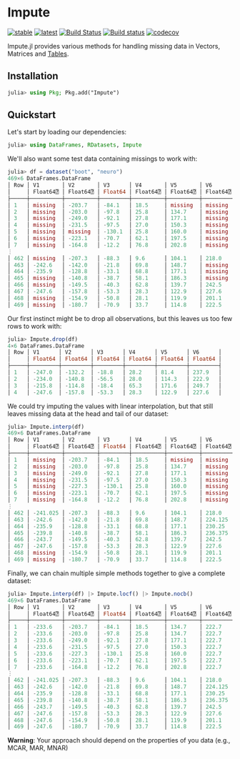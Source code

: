 # Impute
[![stable](https://img.shields.io/badge/docs-stable-blue.svg)](https://invenia.github.io/Impute.jl/stable/)
[![latest](https://img.shields.io/badge/docs-latest-blue.svg)](https://invenia.github.io/Impute.jl/latest/)
[![Build Status](https://travis-ci.org/invenia/Impute.jl.svg?branch=master)](https://travis-ci.org/invenia/Impute.jl)
[![Build status](https://ci.appveyor.com/api/projects/status/github/invenia/Impute.jl?svg=true)](https://ci.appveyor.com/project/invenia/Impute-jl)
[![codecov](https://codecov.io/gh/invenia/Impute.jl/branch/master/graph/badge.svg)](https://codecov.io/gh/invenia/Impute.jl)

Impute.jl provides various methods for handling missing data in Vectors, Matrices and [Tables](https://github.com/JuliaData/Tables.jl).

## Installation
```julia
julia> using Pkg; Pkg.add("Impute")
```

## Quickstart
Let's start by loading our dependencies:
```julia
julia> using DataFrames, RDatasets, Impute
```

We'll also want some test data containing missings to work with:

```julia
julia> df = dataset("boot", "neuro")
469×6 DataFrames.DataFrame
│ Row │ V1       │ V2       │ V3      │ V4       │ V5       │ V6       │
│     │ Float64⍰ │ Float64⍰ │ Float64 │ Float64⍰ │ Float64⍰ │ Float64⍰ │
├─────┼──────────┼──────────┼─────────┼──────────┼──────────┼──────────┤
│ 1   │ missing  │ -203.7   │ -84.1   │ 18.5     │ missing  │ missing  │
│ 2   │ missing  │ -203.0   │ -97.8   │ 25.8     │ 134.7    │ missing  │
│ 3   │ missing  │ -249.0   │ -92.1   │ 27.8     │ 177.1    │ missing  │
│ 4   │ missing  │ -231.5   │ -97.5   │ 27.0     │ 150.3    │ missing  │
│ 5   │ missing  │ missing  │ -130.1  │ 25.8     │ 160.0    │ missing  │
│ 6   │ missing  │ -223.1   │ -70.7   │ 62.1     │ 197.5    │ missing  │
│ 7   │ missing  │ -164.8   │ -12.2   │ 76.8     │ 202.8    │ missing  │
⋮
│ 462 │ missing  │ -207.3   │ -88.3   │ 9.6      │ 104.1    │ 218.0    │
│ 463 │ -242.6   │ -142.0   │ -21.8   │ 69.8     │ 148.7    │ missing  │
│ 464 │ -235.9   │ -128.8   │ -33.1   │ 68.8     │ 177.1    │ missing  │
│ 465 │ missing  │ -140.8   │ -38.7   │ 58.1     │ 186.3    │ missing  │
│ 466 │ missing  │ -149.5   │ -40.3   │ 62.8     │ 139.7    │ 242.5    │
│ 467 │ -247.6   │ -157.8   │ -53.3   │ 28.3     │ 122.9    │ 227.6    │
│ 468 │ missing  │ -154.9   │ -50.8   │ 28.1     │ 119.9    │ 201.1    │
│ 469 │ missing  │ -180.7   │ -70.9   │ 33.7     │ 114.8    │ 222.5    │
```

Our first instinct might be to drop all observations, but this leaves us too few rows to work with:

```julia
julia> Impute.drop(df)
4×6 DataFrames.DataFrame
│ Row │ V1      │ V2      │ V3      │ V4      │ V5      │ V6      │
│     │ Float64 │ Float64 │ Float64 │ Float64 │ Float64 │ Float64 │
├─────┼─────────┼─────────┼─────────┼─────────┼─────────┼─────────┤
│ 1   │ -247.0  │ -132.2  │ -18.8   │ 28.2    │ 81.4    │ 237.9   │
│ 2   │ -234.0  │ -140.8  │ -56.5   │ 28.0    │ 114.3   │ 222.9   │
│ 3   │ -215.8  │ -114.8  │ -18.4   │ 65.3    │ 171.6   │ 249.7   │
│ 4   │ -247.6  │ -157.8  │ -53.3   │ 28.3    │ 122.9   │ 227.6   │
```

We could try imputing the values with linear interpolation, but that still leaves missing
data at the head and tail of our dataset:

```julia
julia> Impute.interp(df)
469×6 DataFrames.DataFrame
│ Row │ V1       │ V2       │ V3      │ V4       │ V5       │ V6       │
│     │ Float64⍰ │ Float64⍰ │ Float64 │ Float64⍰ │ Float64⍰ │ Float64⍰ │
├─────┼──────────┼──────────┼─────────┼──────────┼──────────┼──────────┤
│ 1   │ missing  │ -203.7   │ -84.1   │ 18.5     │ missing  │ missing  │
│ 2   │ missing  │ -203.0   │ -97.8   │ 25.8     │ 134.7    │ missing  │
│ 3   │ missing  │ -249.0   │ -92.1   │ 27.8     │ 177.1    │ missing  │
│ 4   │ missing  │ -231.5   │ -97.5   │ 27.0     │ 150.3    │ missing  │
│ 5   │ missing  │ -227.3   │ -130.1  │ 25.8     │ 160.0    │ missing  │
│ 6   │ missing  │ -223.1   │ -70.7   │ 62.1     │ 197.5    │ missing  │
│ 7   │ missing  │ -164.8   │ -12.2   │ 76.8     │ 202.8    │ missing  │
⋮
│ 462 │ -241.025 │ -207.3   │ -88.3   │ 9.6      │ 104.1    │ 218.0    │
│ 463 │ -242.6   │ -142.0   │ -21.8   │ 69.8     │ 148.7    │ 224.125  │
│ 464 │ -235.9   │ -128.8   │ -33.1   │ 68.8     │ 177.1    │ 230.25   │
│ 465 │ -239.8   │ -140.8   │ -38.7   │ 58.1     │ 186.3    │ 236.375  │
│ 466 │ -243.7   │ -149.5   │ -40.3   │ 62.8     │ 139.7    │ 242.5    │
│ 467 │ -247.6   │ -157.8   │ -53.3   │ 28.3     │ 122.9    │ 227.6    │
│ 468 │ missing  │ -154.9   │ -50.8   │ 28.1     │ 119.9    │ 201.1    │
│ 469 │ missing  │ -180.7   │ -70.9   │ 33.7     │ 114.8    │ 222.5    │
```

Finally, we can chain multiple simple methods together to give a complete dataset:

```julia
julia> Impute.interp(df) |> Impute.locf() |> Impute.nocb()
469×6 DataFrames.DataFrame
│ Row │ V1       │ V2       │ V3      │ V4       │ V5       │ V6       │
│     │ Float64⍰ │ Float64⍰ │ Float64 │ Float64⍰ │ Float64⍰ │ Float64⍰ │
├─────┼──────────┼──────────┼─────────┼──────────┼──────────┼──────────┤
│ 1   │ -233.6   │ -203.7   │ -84.1   │ 18.5     │ 134.7    │ 222.7    │
│ 2   │ -233.6   │ -203.0   │ -97.8   │ 25.8     │ 134.7    │ 222.7    │
│ 3   │ -233.6   │ -249.0   │ -92.1   │ 27.8     │ 177.1    │ 222.7    │
│ 4   │ -233.6   │ -231.5   │ -97.5   │ 27.0     │ 150.3    │ 222.7    │
│ 5   │ -233.6   │ -227.3   │ -130.1  │ 25.8     │ 160.0    │ 222.7    │
│ 6   │ -233.6   │ -223.1   │ -70.7   │ 62.1     │ 197.5    │ 222.7    │
│ 7   │ -233.6   │ -164.8   │ -12.2   │ 76.8     │ 202.8    │ 222.7    │
⋮
│ 462 │ -241.025 │ -207.3   │ -88.3   │ 9.6      │ 104.1    │ 218.0    │
│ 463 │ -242.6   │ -142.0   │ -21.8   │ 69.8     │ 148.7    │ 224.125  │
│ 464 │ -235.9   │ -128.8   │ -33.1   │ 68.8     │ 177.1    │ 230.25   │
│ 465 │ -239.8   │ -140.8   │ -38.7   │ 58.1     │ 186.3    │ 236.375  │
│ 466 │ -243.7   │ -149.5   │ -40.3   │ 62.8     │ 139.7    │ 242.5    │
│ 467 │ -247.6   │ -157.8   │ -53.3   │ 28.3     │ 122.9    │ 227.6    │
│ 468 │ -247.6   │ -154.9   │ -50.8   │ 28.1     │ 119.9    │ 201.1    │
│ 469 │ -247.6   │ -180.7   │ -70.9   │ 33.7     │ 114.8    │ 222.5    │
```

**Warning**: Your approach should depend on the properties of you data (e.g., MCAR, MAR, MNAR)
